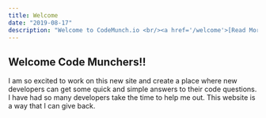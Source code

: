 ```yaml
---
title: Welcome
date: "2019-08-17"
description: "Welcome to CodeMunch.io <br/><a href='/welcome'>[Read More...]</a>"
---
```


## Welcome Code Munchers!!

I am so excited to work on this new site and create a place where new developers can get some quick and simple answers to their code questions. I have had so many developers take the time to help me out. This website is a way that I can give back.
